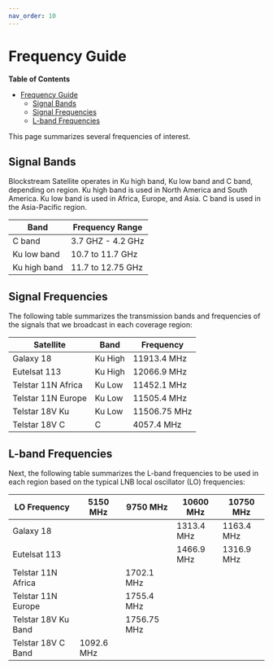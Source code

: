 ```yaml
---
nav_order: 10
---
```


# Frequency Guide

<!-- markdown-toc start - Don't edit this section. Run M-x markdown-toc-generate-toc again -->
**Table of Contents**

- [Frequency Guide](#frequency-guide)
    - [Signal Bands](#signal-bands)
    - [Signal Frequencies](#signal-frequencies)
    - [L-band Frequencies](#l-band-frequencies)

<!-- markdown-toc end -->

This page summarizes several frequencies of interest.

## Signal Bands

Blockstream Satellite operates in Ku high band, Ku low band and C band, depending on region. Ku high band is used in North America and South America. Ku low band is used in Africa, Europe, and Asia. C band is used in the Asia-Pacific region.

| Band         | Frequency Range   |
| ------------ | ----------------- |
| C band       | 3.7 GHZ - 4.2 GHz |
| Ku low band  | 10.7 to 11.7 GHz  |
| Ku high band | 11.7 to 12.75 GHz |

## Signal Frequencies

The following table summarizes the transmission bands and frequencies of the signals that we broadcast in each coverage region:

| Satellite          | Band    | Frequency    |
| ------------------ | ------- | ------------ |
| Galaxy 18          | Ku High | 11913.4 MHz  |
| Eutelsat 113       | Ku High | 12066.9 MHz  |
| Telstar 11N Africa | Ku Low  | 11452.1 MHz  |
| Telstar 11N Europe | Ku Low  | 11505.4 MHz  |
| Telstar 18V Ku     | Ku Low  | 11506.75 MHz |
| Telstar 18V C      | C       | 4057.4 MHz   |

## L-band Frequencies

Next, the following table summarizes the L-band frequencies to be used in each region based on the typical LNB local oscillator (LO) frequencies:

| LO Frequency        | 5150 MHz   | 9750 MHz    | 10600 MHz  | 10750 MHz  |
| ------------------- | ---------- | ----------- | ---------- | ---------- |
| Galaxy 18           |            |             | 1313.4 MHz | 1163.4 MHz |
| Eutelsat 113        |            |             | 1466.9 MHz | 1316.9 MHz |
| Telstar 11N Africa  |            | 1702.1 MHz  |            |            |
| Telstar 11N Europe  |            | 1755.4 MHz  |            |            |
| Telstar 18V Ku Band |            | 1756.75 MHz |            |            |
| Telstar 18V C Band  | 1092.6 MHz |             |            |            |


